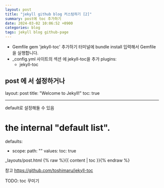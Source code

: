 ```yaml
---
layout: post
title: "jekyll github blog 커스텀하기 [2]"
summary: post에 toc 추가하기
date: 2024-03-02 10:06:52 +0900
categories: blog
tags: jekyll blog github-page
---
```


- Gemfile
  gem 'jekyll-toc' 추가하기
  터미널에 bundle install 입력해서 Gemfile 을 실행합니다.
- \_config.yml
  사이트의 섹션 에 jekyll-toc을 추가
  plugins:
  - jekyll-toc

## post 에 서 설정하거나

layout: post
title: "Welcome to Jekyll!"
toc: true

---

default로 설정해둘 수 있음

# the internal "default list".

defaults:

- scope:
  path: ""
  values:
  toc: true

\_layouts/post.html
{% raw %}{{ content | toc }}{% endraw %}

참고 https://github.com/toshimaru/jekyll-toc

TODO: toc 꾸미기